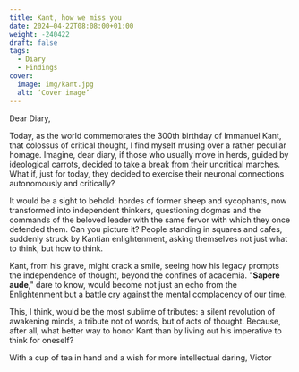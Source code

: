 ```yaml
---
title: Kant, how we miss you
date: 2024–04-22T08:08:00+01:00
weight: -240422
draft: false
tags:
  - Diary
  - Findings
cover:
  image: img/kant.jpg
  alt: ‘Cover image’
---
```


Dear Diary,

Today, as the world commemorates the 300th birthday of Immanuel Kant, that colossus of critical thought, I find myself musing over a rather peculiar homage. Imagine, dear diary, if those who usually move in herds, guided by ideological carrots, decided to take a break from their uncritical marches. What if, just for today, they decided to exercise their neuronal connections autonomously and critically?

It would be a sight to behold: hordes of former sheep and sycophants, now transformed into independent thinkers, questioning dogmas and the commands of the beloved leader with the same fervor with which they once defended them. Can you picture it? People standing in squares and cafes, suddenly struck by Kantian enlightenment, asking themselves not just what to think, but how to think.

Kant, from his grave, might crack a smile, seeing how his legacy prompts the independence of thought, beyond the confines of academia. "**Sapere aude**," dare to know, would become not just an echo from the Enlightenment but a battle cry against the mental complacency of our time.

This, I think, would be the most sublime of tributes: a silent revolution of awakening minds, a tribute not of words, but of acts of thought. Because, after all, what better way to honor Kant than by living out his imperative to think for oneself?

With a cup of tea in hand and a wish for more intellectual daring, 
Victor